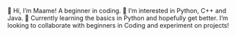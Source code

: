 👋 Hi, I’m Maame! A beginner in coding. 
 👀 I’m interested in Python, C++ and Java.
 🌱 Currently learning the basics in Python 
and hopefully get better.
I’m looking to collaborate with beginners in 
Coding and experiment on projects!

<!---
Maame-codes/Maame-codes is a ✨ special ✨ repository because its `README.md` (this file) appears on your GitHub profile.
You can click the Preview link to take a look at your changes.
--->
